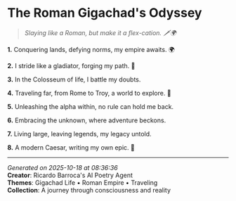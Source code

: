 # The Roman Gigachad's Odyssey

> *Slaying like a Roman, but make it a flex-cation. 🗡️🌍*

**1.** Conquering lands, defying norms, my empire awaits. 🌍


**2.** I stride like a gladiator, forging my path. 🏹


**3.** In the Colosseum of life, I battle my doubts.


**4.** Traveling far, from Rome to Troy, a world to explore. 🌅


**5.** Unleashing the alpha within, no rule can hold me back.


**6.** Embracing the unknown, where adventure beckons.


**7.** Living large, leaving legends, my legacy untold.


**8.** A modern Caesar, writing my own epic. 📜



---

*Generated on 2025-10-18 at 08:36:36*  
**Creator**: Ricardo Barroca's AI Poetry Agent  
**Themes**: Gigachad Life • Roman Empire • Traveling  
**Collection**: A journey through consciousness and reality